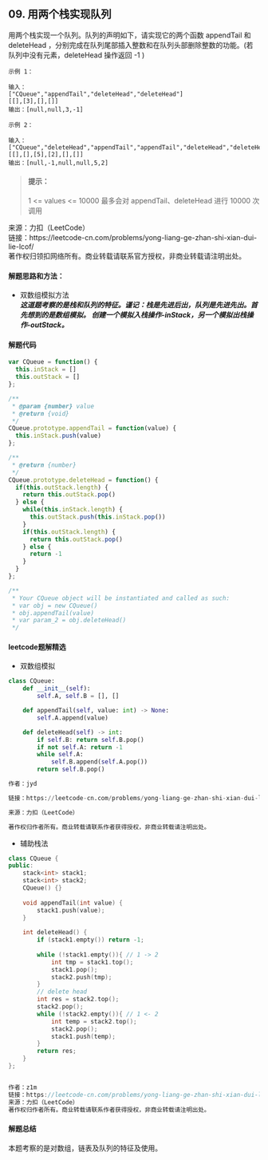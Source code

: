 ## 09. 用两个栈实现队列

<p>
用两个栈实现一个队列。队列的声明如下，请实现它的两个函数 appendTail 和 deleteHead ，分别完成在队列尾部插入整数和在队列头部删除整数的功能。(若队列中没有元素，deleteHead 操作返回 -1 )
</p>

```
示例 1：

输入：
["CQueue","appendTail","deleteHead","deleteHead"]
[[],[3],[],[]]
输出：[null,null,3,-1]
```

```
示例 2：

输入：
["CQueue","deleteHead","appendTail","appendTail","deleteHead","deleteHead"]
[[],[],[5],[2],[],[]]
输出：[null,-1,null,null,5,2]
```

> #### 提示： <br>
> 1 <= values <= 10000
> 最多会对 appendTail、deleteHead 进行 10000 次调用

<p style="font-size: 14px">
来源：力扣（LeetCode） <br>
链接：https://leetcode-cn.com/problems/yong-liang-ge-zhan-shi-xian-dui-lie-lcof/ <br>
著作权归领扣网络所有。商业转载请联系官方授权，非商业转载请注明出处。
</p>

#### 解题思路和方法：
- 双数组模拟方法  
  **_这道题考察的是栈和队列的特征。谨记：栈是先进后出，队列是先进先出。首先想到的是数组模拟。
  创建一个模拟入栈操作-inStack，另一个模拟出栈操作-outStack。_**

#### 解题代码
```js
var CQueue = function() {
  this.inStack = []
  this.outStack = []
};

/**
 * @param {number} value
 * @return {void}
 */
CQueue.prototype.appendTail = function(value) {
  this.inStack.push(value)
};

/**
 * @return {number}
 */
CQueue.prototype.deleteHead = function() {
  if(this.outStack.length) {
    return this.outStack.pop()
  } else {
    while(this.inStack.length) {
      this.outStack.push(this.inStack.pop())
    }
    if(this.outStack.length) {
      return this.outStack.pop()
    } else {
      return -1
    }
  }
};

/**
 * Your CQueue object will be instantiated and called as such:
 * var obj = new CQueue()
 * obj.appendTail(value)
 * var param_2 = obj.deleteHead()
 */
```

#### leetcode题解精选
- 双数组模拟
```python
class CQueue:
    def __init__(self):
        self.A, self.B = [], []

    def appendTail(self, value: int) -> None:
        self.A.append(value)

    def deleteHead(self) -> int:
        if self.B: return self.B.pop()
        if not self.A: return -1
        while self.A:
            self.B.append(self.A.pop())
        return self.B.pop()

作者：jyd

链接：https://leetcode-cn.com/problems/yong-liang-ge-zhan-shi-xian-dui-lie-lcof/solution/mian-shi-ti-09-yong-liang-ge-zhan-shi-xian-dui-l-2/

来源：力扣（LeetCode）

著作权归作者所有。商业转载请联系作者获得授权，非商业转载请注明出处。
```

- 辅助栈法
```c++
class CQueue {
public:
    stack<int> stack1;
    stack<int> stack2;
    CQueue() {}
    
    void appendTail(int value) {
        stack1.push(value);
    }
    
    int deleteHead() {
        if (stack1.empty()) return -1;
        
        while (!stack1.empty()){ // 1 -> 2
            int tmp = stack1.top();
            stack1.pop();
            stack2.push(tmp);
        }
        // delete head
        int res = stack2.top();
        stack2.pop();
        while (!stack2.empty()){ // 1 <- 2
            int temp = stack2.top();
            stack2.pop();
            stack1.push(temp);
        }
        return res;
    }
};


作者：z1m
链接：https://leetcode-cn.com/problems/yong-liang-ge-zhan-shi-xian-dui-lie-lcof/solution/fu-zhu-zhan-python3-c-by-z1m/
来源：力扣（LeetCode）
著作权归作者所有。商业转载请联系作者获得授权，非商业转载请注明出处。
```

#### 解题总结
本题考察的是对数组，链表及队列的特征及使用。
